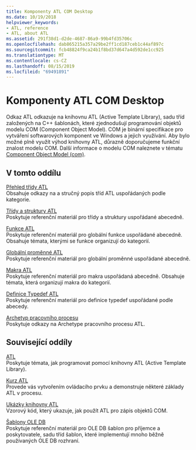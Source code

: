 ```yaml
---
title: Komponenty ATL COM Desktop
ms.date: 10/19/2018
helpviewer_keywords:
- ATL, reference
- ATL, about ATL
ms.assetid: 291f38d1-d2de-4687-86a9-99b4fd35706c
ms.openlocfilehash: dab865215a357a29be2ff1cd187ceb1c44af897c
ms.sourcegitcommit: fcb48824f9ca24b1f8bd37d647a4d592de1cc925
ms.translationtype: MT
ms.contentlocale: cs-CZ
ms.lasthandoff: 08/15/2019
ms.locfileid: "69491891"
---
```

# <a name="atl-com-desktop-components"></a>Komponenty ATL COM Desktop

Odkaz ATL odkazuje na knihovnu ATL (Active Template Library), sadu tříd založených na C++ šablonách, které zjednodušují programování objektů modelu COM (Component Object Model). COM je binární specifikace pro vytváření softwarových komponent ve Windows a jejich využívání. Aby bylo možné plně využít výhod knihovny ATL, důrazně doporučujeme funkční znalost modelu COM. Další informace o modelu COM naleznete v tématu [Component Object Model (com)](/windows/win32/com/component-object-model--com--portal).

## <a name="in-this-section"></a>V tomto oddílu

[Přehled třídy ATL](../atl/atl-class-overview.md)<br/>
Obsahuje odkazy na a stručný popis tříd ATL uspořádaných podle kategorie.

[Třídy a struktury ATL](../atl/reference/atl-classes.md)<br/>
Poskytuje referenční materiál pro třídy a struktury uspořádané abecedně.

[Funkce ATL](../atl/reference/atl-functions.md)<br/>
Poskytuje referenční materiál pro globální funkce uspořádané abecedně. Obsahuje témata, kterými se funkce organizují do kategorií.

[Globální proměnné ATL](../atl/reference/atl-global-variables.md)<br/>
Poskytuje referenční materiál pro globální proměnné uspořádané abecedně.

[Makra ATL](../atl/reference/atl-macros.md)<br/>
Poskytuje referenční materiál pro makra uspořádaná abecedně. Obsahuje témata, která organizují makra do kategorií.

[Definice Typedef ATL](../atl/reference/atl-typedefs.md)<br/>
Poskytuje referenční materiál pro definice typedef uspořádané podle abecedy.

[Archetyp pracovního procesu](../atl/reference/worker-archetype.md)<br/>
Poskytuje odkazy na Archetype pracovního procesu ATL.

## <a name="related-sections"></a>Související oddíly

[ATL](../atl/active-template-library-atl-concepts.md)<br/>
Poskytuje témata, jak programovat pomocí knihovny ATL (Active Template Library).

[Kurz ATL](../atl/active-template-library-atl-tutorial.md)<br/>
Provede vás vytvořením ovládacího prvku a demonstruje některé základy ATL v procesu.

[Ukázky knihovny ATL](../overview/visual-cpp-samples.md)<br/>
Vzorový kód, který ukazuje, jak použít ATL pro zápis objektů COM.

[Šablony OLE DB](../data/oledb/ole-db-templates.md)<br/>
Poskytuje referenční materiál pro OLE DB šablon pro příjemce a poskytovatele, sadu tříd šablon, které implementují mnoho běžně používaných OLE DB rozhraní.
